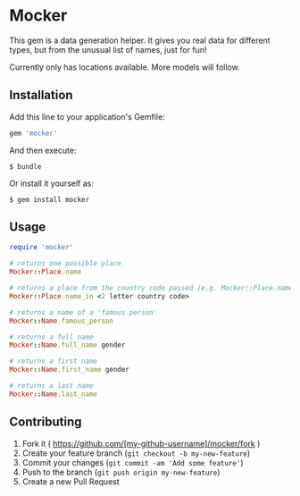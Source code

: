 # Mocker

This gem is a data generation helper.
It gives you real data for different types, but from the unusual list of names, just for fun!

Currently only has locations available. More models will follow.

## Installation

Add this line to your application's Gemfile:

```ruby
gem 'mocker'
```

And then execute:

    $ bundle

Or install it yourself as:

    $ gem install mocker

## Usage

```ruby
require 'mocker'

# returns one possible place
Mocker::Place.name

# returns a place from the country code passed (e.g. Mocker::Place.name_in 'us')
Mocker::Place.name_in <2 letter country code>

# returns a name of a 'famous person'
Mocker::Name.famous_person

# returns a full name
Mocker::Name.full_name gender

# returns a first name
Mocker::Name.first_name gender

# returns a last name
Mocker::Name.last_name
```

## Contributing

1. Fork it ( https://github.com/[my-github-username]/mocker/fork )
2. Create your feature branch (`git checkout -b my-new-feature`)
3. Commit your changes (`git commit -am 'Add some feature'`)
4. Push to the branch (`git push origin my-new-feature`)
5. Create a new Pull Request
